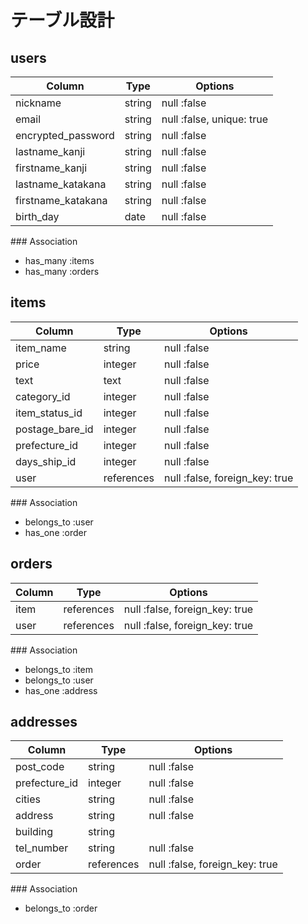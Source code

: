 # テーブル設計

## users

| Column             | Type    | Options     |
| ------------------ | ------- | ----------- |
| nickname           | string  | null :false |
| email              | string  | null :false, unique: true |
| encrypted_password | string  | null :false |
| lastname_kanji     | string  | null :false |
| firstname_kanji    | string  | null :false |
| lastname_katakana  | string  | null :false |
| firstname_katakana | string  | null :false |
| birth_day          | date    | null :false |

### Association
- has_many :items
- has_many :orders

## items

| Column          | Type       | Options                        |
| --------------- | ---------- | ------------------------------ |
| item_name       | string     | null :false                    |
| price           | integer    | null :false                    |
| text            | text       | null :false                    |
| category_id     | integer    | null :false                    |
| item_status_id  | integer    | null :false                    |
| postage_bare_id | integer    | null :false                    |
| prefecture_id   | integer    | null :false                    |
| days_ship_id    | integer    | null :false                    |
| user            | references | null :false, foreign_key: true |

### Association
- belongs_to :user
- has_one :order

## orders

| Column  | Type       | Options                        |
| ------- | ---------- | ------------------------------ |
| item    | references | null :false, foreign_key: true |
| user    | references | null :false, foreign_key: true |

### Association
- belongs_to :item
- belongs_to :user
- has_one :address

## addresses

| Column        | Type       | Options                        |
| ------------- | ---------- | ------------------------------ |
| post_code     | string     | null :false                    |
| prefecture_id | integer    | null :false                    |
| cities        | string     | null :false                    |
| address       | string     | null :false                    |
| building      | string     |                                |
| tel_number    | string     | null :false                    |
| order         | references | null :false, foreign_key: true |

### Association
- belongs_to :order